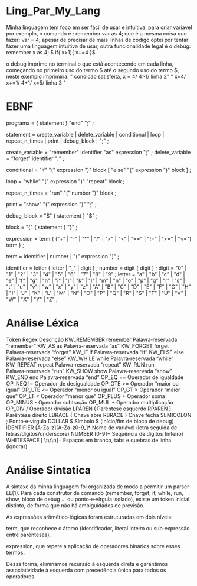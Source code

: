 # Ling_Par_My_Lang
Minha linguagem tem foco em ser fácil de usar e intuitiva, para criar varíavel por exemplo, o comando é :
remember var as 4;
que é a mesma coisa que fazer:
var = 4;
apesar de precisar de mais linhas de código optei por tentar fazer uma linguagem intuitiva de usar, outra funcionalidade legal é o debug:
remember x as 4; 
$ if( x>1){
  x+=4
  }$

o debug imprime no terminal o que está acontecendo em cada linha, começando no primeiro uso do termo $ até o segundo uso do termo $, neste exemplo imprimiria:
" condicao satisfeita, x = 4/ 4>1/ linha 2"
" x=4/ x+=1/ 4+1/ x=5/ linha 3 "


# EBNF
programa         = { statement } "end" ";" ;

statement        = create_variable
                 | delete_variable
                 | conditional
                 | loop
                 | repeat_n_times
                 | print
                 | debug_block
                 | ";" ;

create_variable  = "remember" identifier "as" expression ";" ;
delete_variable  = "forget" identifier ";" ;

conditional      = "if" "(" expression ")" block [ "else" "(" expression ")" block ] ;

loop             = "while" "(" expression ")" "repeat" block ;

repeat_n_times   = "run" "(" number ")" block ;

print            = "show" "(" expression ")" ";" ;

debug_block      = "$" { statement } "$" ;

block            = "{" { statement } "}" ;

expression       = term { ("+" | "-" | "*" | "/" 
                         | ">" | "<" | "==" | "!=" | ">=" | "<=") term } ;

term             = identifier
                 | number
                 | "(" expression ")" ;

identifier       = letter { letter | "_" | digit } ;
number           = digit { digit } ;
digit            = "0" | "1" | "2" | "3" | "4" | "5" | "6" | "7" | "8" | "9" ;
letter           = "a" | "b" | "c" | "d" | "e" | "f" | "g" | "h" | "i"
                 | "j" | "k" | "l" | "m" | "n" | "o" | "p" | "q" | "r"
                 | "s" | "t" | "u" | "v" | "w" | "x" | "y" | "z"
                 | "A" | "B" | "C" | "D" | "E" | "F" | "G" | "H" | "I"
                 | "J" | "K" | "L" | "M" | "N" | "O" | "P" | "Q" | "R"
                 | "S" | "T" | "U" | "V" | "W" | "X" | "Y" | "Z" ;
# Análise Léxica

Token	Regex	Descrição
KW_REMEMBER	remember	Palavra‑reservada “remember”
KW_AS	as	Palavra‑reservada “as”
KW_FORGET	forget	Palavra‑reservada “forget”
KW_IF	if	Palavra‑reservada “if”
KW_ELSE	else	Palavra‑reservada “else”
KW_WHILE	while	Palavra‑reservada “while”
KW_REPEAT	repeat	Palavra‑reservada “repeat”
KW_RUN	run	Palavra‑reservada “run”
KW_SHOW	show	Palavra‑reservada “show”
KW_END	end	Palavra‑reservada “end”
OP_EQ	==	Operador de igualdade
OP_NEQ	!=	Operador de desigualdade
OP_GTE	>=	Operador “maior ou igual”
OP_LTE	<=	Operador “menor ou igual”
OP_GT	>	Operador “maior que”
OP_LT	<	Operador “menor que”
OP_PLUS	\+	Operador soma
OP_MINUS	-	Operador subtração
OP_MUL	\*	Operador multiplicação
OP_DIV	/	Operador divisão
LPAREN	\(	Parêntese esquerdo
RPAREN	\)	Parêntese direito
LBRACE	{	Chave abre
RBRACE	}	Chave fecha
SEMICOLON	;	Ponto‑e‑vírgula
DOLLAR	\$	Símbolo $ (início/fim de bloco de debug)
IDENTIFIER	[A-Za-z][A-Za-z0-9_]*	Nome de variável (letra seguida de letras/dígitos/underscore)
NUMBER	[0-9]+	Sequência de dígitos (inteiro)
WHITESPACE	[ \t\r\n]+	Espaços em branco, tabs e quebras de linha (ignorar)

# Análise Sintatica
A sintaxe da minha linguagem foi organizada de modo a permitir um parser LL(1). Para cada construtor de comando (remember, forget, if, while, run, show, bloco de debug $…$ ou ponto‑e‑vírgula isolado), existe um token inicial distinto, de forma que não há ambiguidades de previsão.

As expressões aritmético‑lógicas foram estruturadas em dois níveis:

term, que reconhece o átomo (identificador, literal inteiro ou sub‑expressão entre parênteses),

expression, que repete a aplicação de operadores binários sobre esses termos.

Dessa forma, eliminamos recursão à esquerda direta e garantimos associatividade à esquerda com precedência única para todos os operadores.
